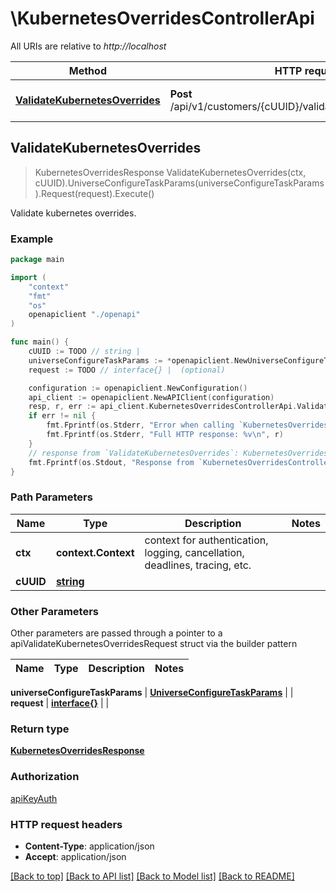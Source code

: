 # \KubernetesOverridesControllerApi

All URIs are relative to *http://localhost*

Method | HTTP request | Description
------------- | ------------- | -------------
[**ValidateKubernetesOverrides**](KubernetesOverridesControllerApi.md#ValidateKubernetesOverrides) | **Post** /api/v1/customers/{cUUID}/validate_kubernetes_overrides | Validate kubernetes overrides.



## ValidateKubernetesOverrides

> KubernetesOverridesResponse ValidateKubernetesOverrides(ctx, cUUID).UniverseConfigureTaskParams(universeConfigureTaskParams).Request(request).Execute()

Validate kubernetes overrides.



### Example

```go
package main

import (
    "context"
    "fmt"
    "os"
    openapiclient "./openapi"
)

func main() {
    cUUID := TODO // string | 
    universeConfigureTaskParams := *openapiclient.NewUniverseConfigureTaskParams([]openapiclient.Cluster{*openapiclient.NewCluster("ClusterType_example", *openapiclient.NewUserIntent())}, *openapiclient.NewUsers("username1@example.com"), "PlatformUrl_example", "PlatformVersion_example", int32(123), int32(123)) // UniverseConfigureTaskParams | 
    request := TODO // interface{} |  (optional)

    configuration := openapiclient.NewConfiguration()
    api_client := openapiclient.NewAPIClient(configuration)
    resp, r, err := api_client.KubernetesOverridesControllerApi.ValidateKubernetesOverrides(context.Background(), cUUID).UniverseConfigureTaskParams(universeConfigureTaskParams).Request(request).Execute()
    if err != nil {
        fmt.Fprintf(os.Stderr, "Error when calling `KubernetesOverridesControllerApi.ValidateKubernetesOverrides``: %v\n", err)
        fmt.Fprintf(os.Stderr, "Full HTTP response: %v\n", r)
    }
    // response from `ValidateKubernetesOverrides`: KubernetesOverridesResponse
    fmt.Fprintf(os.Stdout, "Response from `KubernetesOverridesControllerApi.ValidateKubernetesOverrides`: %v\n", resp)
}
```

### Path Parameters


Name | Type | Description  | Notes
------------- | ------------- | ------------- | -------------
**ctx** | **context.Context** | context for authentication, logging, cancellation, deadlines, tracing, etc.
**cUUID** | [**string**](.md) |  | 

### Other Parameters

Other parameters are passed through a pointer to a apiValidateKubernetesOverridesRequest struct via the builder pattern


Name | Type | Description  | Notes
------------- | ------------- | ------------- | -------------

 **universeConfigureTaskParams** | [**UniverseConfigureTaskParams**](UniverseConfigureTaskParams.md) |  | 
 **request** | [**interface{}**](interface{}.md) |  | 

### Return type

[**KubernetesOverridesResponse**](KubernetesOverridesResponse.md)

### Authorization

[apiKeyAuth](../README.md#apiKeyAuth)

### HTTP request headers

- **Content-Type**: application/json
- **Accept**: application/json

[[Back to top]](#) [[Back to API list]](../README.md#documentation-for-api-endpoints)
[[Back to Model list]](../README.md#documentation-for-models)
[[Back to README]](../README.md)

